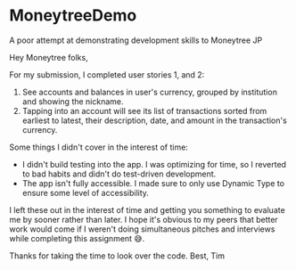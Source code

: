 # MoneytreeDemo
A poor attempt at demonstrating development skills to Moneytree JP

Hey Moneytree folks,

For my submission, I completed user stories 1, and 2: 
1. See accounts and balances in user's currency, grouped by institution and showing the nickname. 
2. Tapping into an account will see its list of transactions sorted from earliest to latest, their description, date, and amount in the transaction's currency.

Some things I didn't cover in the interest of time: 
- I didn't build testing into the app. I was optimizing for time, so I reverted to bad habits and didn't do test-driven development. 
- The app isn't fully accessible. I made sure to only use Dynamic Type to ensure some level of accessibility.

I left these out in the interest of time and getting you something to evaluate me by sooner rather than later. 
I hope it's obvious to my peers that better work would come if I weren't doing simultaneous pitches and interviews while completing this assignment 😅. 

Thanks for taking the time to look over the code. 
Best,
Tim
